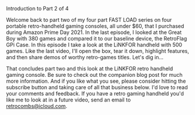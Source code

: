 Introduction to Part 2 of 4


Welcome back to part two of my four part FAST LOAD series on four portable retro-handheld gaming consoles, all under $60, that I purchased during Amazon Prime Day 2021. In the last episode, I looked at the Great Boy with 380 games and compared it to our baseline device, the RetroFlag GPi Case. In this episode I take a look at the LiNKFOR handheld with 500 games. Like the last video, I'll open the box, tear it down, highlight features, and then share demos of worthy retro-games titles. Let's dig in…

That concludes part two and this look at the LiNKFOR retro handheld gaming console. Be sure to check out the companion blog post for much more information. And if you like what you see, please consider hitting the subscribe button and taking care of all that business below. I'd love to read your comments and feedback. If you have a retro gaming handheld you'd like me to look at in a future video, send an email to retrocombs@icloud.com.